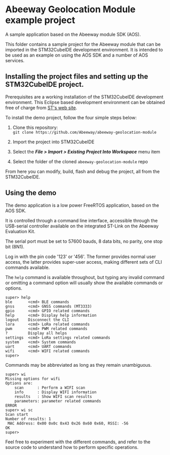 
# Abeeway Geolocation Module example project

A sample application based on the Abeeway module SDK (AOS).

This folder contains a sample project for the Abeeway module that can be imported in the STM32CubeIDE development environment. It is intended to be used as an example on using the AOS SDK and a number of AOS services.

## Installing the project files and setting up the STM32CubeIDE project.

Prerequisites are a working installation of the STM32CubeIDE development environment. This Eclipse based development environment can be obtained free of charge from [ST's web site](https://www.st.com).

To install the demo project, follow the four simple steps below:

1. Clone this repository:  
   `git clone https://github.com/Abeeway/abeeway-geolocation-module`

2. Import the project into STM32CubeIDE
3. Select the **_File > Import > Existing Project Into Workspace_** menu item
4. Select the folder of the cloned `abeeway-geolocation-module` repo

From here you can modify, build, flash and debug the project, all from the STM32CubeIDE.

## Using the demo

The demo application is a low power FreeRTOS application, based on the AOS SDK.

It is controlled through a command line interface, accessible through the USB-serial controller available on the integrated ST-Link on the Abeeway Evaluation Kit.

The serial port must be set to 57600 bauds, 8 data bits, no parity, one stop bit (8N1).

Log in with the pin code '123' or '456'. The former provides normal user access, the latter provides super-user access, making different sets of CLI commands available.

The `help` command is available throughout, but typing any invalid command or omitting a command option will usually show the available commands or options.

```
super> help
ble       <cmd> BLE commands
gnss      <cmd> GNSS commands (MT3333)
gpio      <cmd> GPIO related commands
help      <cmd> Display help information
logout    Disconnect the CLI
lora      <cmd> LoRa related commands
pwm       <cmd> PWM related commands
?         Display all helps
settings  <cmd> LoRa settings related commands
system    <cmd> System commands
uart      <cmd> UART commands
wifi      <cmd> WIFI related commands
super>
```

Commands may be abbreviated as long as they remain unambiguous.

```
super> wi
Missing options for wifi
Options are:
	scan      : Perform a WIFI scan
	info      : Display WIFI information
	results   : Show WIFI scan results
	parameters: parameter related commands
ERROR
super> wi sc
Scan start
Number of results: 1
 MAC Address: 0x00 0x0c 0x43 0x26 0x60 0x60, RSSI: -56
OK
super>
```

Feel free to experiment with the different commands, and refer to the source code to understand how to perform specific operations.
